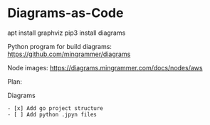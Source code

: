 # Diagrams-as-Code

apt install graphviz
pip3 install diagrams

Python program for build diagrams:
https://github.com/mingrammer/diagrams

Node images:
https://diagrams.mingrammer.com/docs/nodes/aws


Plan:

Diagrams

    - [x] Add go project structure
    - [ ] Add python .jpyn files
